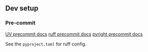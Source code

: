 ## Dev setup

###  Pre-commit

[UV precommit docs](https://docs.astral.sh/uv/guides/integration/pre-commit/)
[ruff precommit docs](https://github.com/astral-sh/ruff-pre-commit)
[pyright precommit docs](https://github.com/RobertCraigie/pyright-python?tab=readme-ov-file#pre-commit)

See the `pyproject.toml` for ruff config.